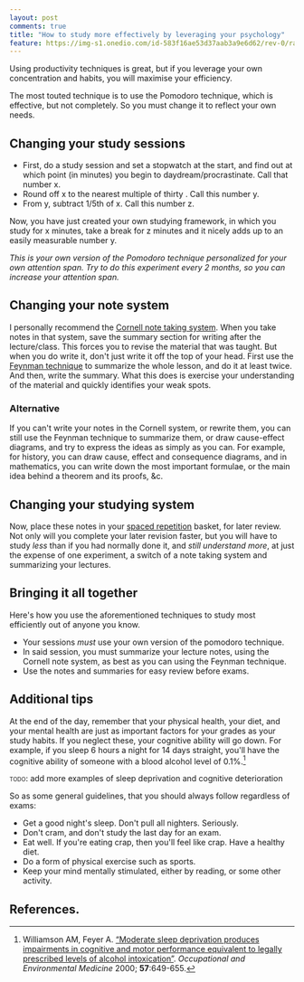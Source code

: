 ```yaml
---
layout: post
comments: true
title: "How to study more effectively by leveraging your psychology"
feature: https://img-s1.onedio.com/id-583f16ae53d37aab3a9e6d62/rev-0/raw/s-43cf296fca5578c81ee29aec5f288e8bd23277ce.jpg
---
```


Using productivity techniques is great, but if you leverage your own concentration and habits, you will maximise your efficiency.

The most touted technique is to use the Pomodoro technique, which is effective, but not completely. So you must change it to reflect your own needs.

## Changing your study sessions

- First, do a study session and set a stopwatch at the start, and find out at which point (in minutes) you begin to daydream/procrastinate. Call that number x.
- Round off x to the nearest multiple of thirty . Call this number y.
- From y, subtract 1/5th of x. Call this number z.

Now, you have just created your own studying framework, in which you study for x minutes, take a break for z minutes and it nicely adds up to an easily measurable number y.

*This is your own version of the Pomodoro technique personalized for your own attention span. Try to do this experiment every 2 months, so you can increase your attention span.*

## Changing your note system

I personally recommend the [Cornell note taking system](https://www.umfk.edu/learning-center/studying-tips/notes/).
When you take notes in that system, save the summary section for writing after the lecture/class. This forces you to revise the material that was taught.
But when you do write it, don't just write it off the top of your head. First use the [Feynman technique](https://youtu.be/_f-qkGJBPts) to summarize the whole lesson, and do it at least twice. And then, write the summary. What this does is exercise your understanding of the material and quickly identifies your weak spots.

### Alternative

If you can't write your notes in the Cornell system, or rewrite them, you can still use the Feynman technique to summarize them, or draw cause-effect diagrams, and try to express the ideas as simply as you can. For example, for history, you can draw cause, effect and consequence diagrams, and in mathematics, you can write down the most important formulae, or the main idea behind a theorem and its proofs, &c.

## Changing your studying system

Now, place these notes in your [spaced repetition](https://www.supermemo.com/english/princip.htm) basket, for later review. Not only will you complete your later revision faster, but you will have to study *less* than if you had normally done it, and *still understand more*, at just the expense of one experiment, a switch of a note taking system and summarizing your lectures.

## Bringing it all together

Here's how you use the aforementioned techniques to study most efficiently out of anyone you know.
- Your sessions *must* use your own version of the pomodoro technique.
- In said session, you must summarize your lecture notes, using the Cornell note system, as best as you can using the Feynman technique.
- Use the notes and summaries for easy review before exams.

## Additional tips

At the end of the day, remember that your physical health, your diet, and your mental health are just as important factors for your grades as your study habits. If you neglect these, your cognitive ability will go down. For example, if you sleep 6 hours a night for 14 days straight, you'll have the cognitive ability of someone with a blood alcohol level of 0.1%.[^2]

<span style="font-variant:small-caps;">todo</span>: add more examples of sleep deprivation and cognitive deterioration

So as some general guidelines, that you should always follow regardless of exams:
- Get a good night's sleep. Don't pull all nighters. Seriously.
- Don't cram, and don't study the last day for an exam.
- Eat well. If you're eating crap, then you'll feel like crap. Have a healthy diet.
- Do a form of physical exercise such as sports.
- Keep your mind mentally stimulated, either by reading, or some other activity.

## References.

[^2]: Williamson AM, Feyer A. [“Moderate sleep deprivation produces impairments in cognitive and motor performance equivalent to legally prescribed levels of alcohol intoxication”](https://oem.bmj.com/content/oemed/57/10/649.full.pdf). *Occupational and Environmental Medicine*  2000; **57**:649-655. 
